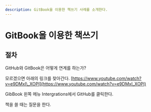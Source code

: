 ```yaml
---
description: GitBook을 이용한 책쓰기 사례를 소개한다.
---
```


# GitBook을 이용한 책쓰기

## 절차

GitHub와 GitBook은 어떻게 연계를 하는가?

모르겠으면 아래의 링크를 찾아간다. [https://www.youtube.com/watch?v=e9DMxI\_XOPI](https://www.youtube.com/watch?v=e9DMxI_XOPI)

GibBook 왼쪽 메뉴 Intergrations에서 GitHub를 클릭한다.

책을 쓸 때는 질문을 한다.







